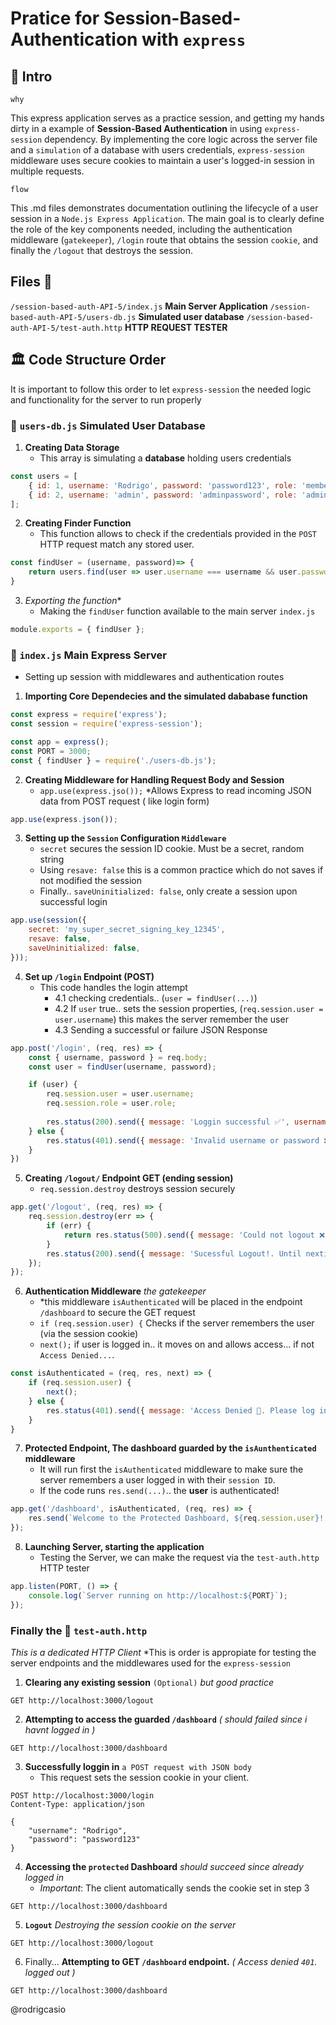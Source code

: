 # Pratice for Session-Based-Authentication with `express`

##  🙋 Intro

`why`

This express application serves as a practice session, and getting my hands dirty in a example of **Session-Based Authentication** in using `express-session` dependency. By implementing the core logic across the server file and a `simulation` of a database with users credentials, `express-session` middleware uses secure cookies to maintain a user's logged-in session in multiple requests.

`flow`

This .md files demonstrates documentation outlining the lifecycle of a user session in a `Node.js Express Application`. The main goal is to clearly define the role of the key components needed, including the authentication middleware (`gatekeeper`), `/login` route that obtains the session `cookie`, and finally the `/logout` that destroys the session.

## Files 📂

`/session-based-auth-API-5/index.js` **Main Server Application**
`/session-based-auth-API-5/users-db.js` **Simulated user database**
`/session-based-auth-API-5/test-auth.http` **HTTP REQUEST TESTER**

## 🏛️ Code Structure Order

It is important to follow this order to let `express-session` the needed logic and functionality for the server to run properly

### 📄 `users-db.js` **Simulated User Database**

1. **Creating Data Storage**
    - This array is simulating a **database** holding users credentials
```js
const users = [
    { id: 1, username: 'Rodrigo', password: 'password123', role: 'member' },
    { id: 2, username: 'admin', password: 'adminpassword', role: 'admin' }
];
```

2. **Creating Finder Function**
    - This function allows to check if the credentials provided in the `POST` HTTP request match any stored user.
```js
const findUser = (username, password)=> {
    return users.find(user => user.username === username && user.password === password);
}
```
3. *Exporting the function**
    - Making the `findUser` function available to the main server `index.js`
```js
module.exports = { findUser };
```

###  📄 `index.js` **Main Express Server**
   - Setting up session with middlewares and authentication routes

1. **Importing Core Dependecies and the simulated dababase function**

```js
const express = require('express');
const session = require('express-session');

const app = express();
const PORT = 3000;
const { findUser } = require('./users-db.js');
```

2. **Creating Middleware for Handling Request Body and Session**
    - `app.use(express.jso());` *Allows Express to read incoming JSON data from POST request ( like login form)
```js
app.use(express.json());
```
3. **Setting up the `Session` Configuration `Middleware`**
    - `secret` secures the session ID cookie. Must be a secret, random string
    - Using `resave: false` this is a common practice which do not saves if not modified the session
    - Finally.. `saveUninitialized: false`, only create a session upon successful login
```js
app.use(session({
    secret: 'my_super_secret_signing_key_12345',
    resave: false,
    saveUninitialized: false,
}));
```

4. **Set up `/login` Endpoint (POST)**
    - This code handles the login attempt
        - 4.1 checking credentials.. (`user = findUser(...)`)
        - 4.2 If `user` true.. sets the session properties, (`req.session.user = user.username`) this makes the server remember the user
        - 4.3 Sending a successful or failure JSON Response
```js
app.post('/login', (req, res) => {
    const { username, password } = req.body;
    const user = findUser(username, password);

    if (user) {
        req.session.user = user.username;
        req.session.role = user.role;
        
        res.status(200).send({ message: 'Loggin successful ✅', username: user.username });
    } else {
        res.status(401).send({ message: 'Invalid username or password ❌' });
    }
})
```

5. **Creating `/logout/` Endpoint GET (ending session)**
    - `req.session.destroy` destroys session securely
```js
app.get('/logout', (req, res) => {
    req.session.destroy(err => {
        if (err) {
            return res.status(500).send({ message: 'Could not logout ❌'});
        }
        res.status(200).send({ message: 'Sucessful Logout!. Until nextime 👋🏻' });
    });
});
```
6. **Authentication Middleware** *the gatekeeper*
    - *this middleware `isAuthenticated` will be placed in the endpoint `/dashboard` to secure the GET request 
    - `if (req.session.user) {` Checks if the server remembers the user (via the session cookie)
    - `next();` if user is logged in.. it moves on and allows access... if not `Access Denied...`.
```js
const isAuthenticated = (req, res, next) => {
    if (req.session.user) {
        next();
    } else {
        res.status(401).send({ message: 'Access Denied 🔴. Please log in first' });
    }
}
```
7. **Protected Endpoint, The dashboard guarded by the `isAunthenticated` middleware**
    - It will run first the `isAuthenticated` middleware to make sure the server remembers a user logged in with their `session ID`.
    - If the code runs `res.send(...)`.. the **user** is authenticated!
```js
app.get('/dashboard', isAuthenticated, (req, res) => {
    res.send(`Welcome to the Protected Dashboard, ${req.session.user}! Your role is ${req.session.role}. ✏️`);
});
```
8. **Launching Server, starting the application**
    - Testing the Server, we can make the request via the `test-auth.http` HTTP tester
```js
app.listen(PORT, () => {
    console.log(`Server running on http://localhost:${PORT}`);
});
```
### Finally the 📄 `test-auth.http` 

*This is a dedicated HTTP Client*
*This is order is appropiate for testing the server endpoints and the middlewares used for the `express-session`

1. **Clearing any existing session** `(Optional)` *but good practice*
```http
GET http://localhost:3000/logout
```

2. **Attempting to access the guarded `/dashboard`** *( should failed since i havnt logged in )*
```http
GET http://localhost:3000/dashboard
```

3. **Successfully loggin in** `a POST request with JSON body`
    - This request sets the session cookie in your client.
```http
POST http://localhost:3000/login
Content-Type: application/json

{
    "username": "Rodrigo",
    "password": "password123"
}
```

4. **Accessing the `protected` Dashboard** *should succeed since already logged in*
    - *Important*: The client automatically sends the cookie set in step 3
```http
GET http://localhost:3000/dashboard
```

5. **`Logout`** *Destroying the session cookie on the server*
```http
GET http://localhost:3000/logout
```

6. Finally... **Attempting to GET `/dashboard` endpoint.** *( Access denied  `401`. logged out )*
```http
GET http://localhost:3000/dashboard
```

@rodrigcasio